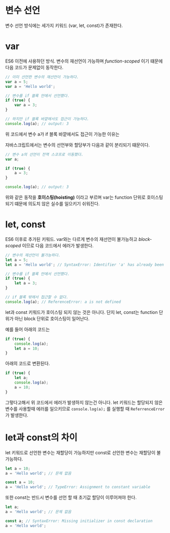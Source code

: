 변수 선언
==

변수 선언 방식에는 세가지 키워드 (var, let, const)가 존재한다.

# var

ES6 이전에 사용하던 방식.
변수의 재선언이 가능하며 *function-scoped* 이기 떄문에 다음 코드가 문제없이 동작한다.

```js
// 이미 선언한 변수의 재선언이 가능하다.
var a = 5;
var a = 'Hello world';
```
```js
// 변수를 if 블록 안에서 선언했다.
if (true) {
    var a = 3;
}

// 하지만 if 블록 바깥에서도 접근이 가능하다.
console.log(a); // output: 3
```

위 코드에서 변수 a가 if 블록 바깥에서도 접근이 가능한 이유는

자바스크립트에서는 변수의 선언부와 할당부가 다음과 같이 분리되기 떄문이다.

```js
// 변수 a의 선언이 전역 스코프로 이동했다.
var a;

if (true) {
    a = 3;
}

console.log(a); // output: 3
```

위와 같은 동작을 **호이스팅(hoisting)** 이라고 부르며 var는 function 단위로 호이스팅 되기 떄문에 의도치 않은 실수를 일으키기 쉬워진다.

# let, const
ES6 이후로 추가된 키워드. var와는 다르게 변수의 재선언이 불가능하고 *block-scoped* 이므로 다음 코드에서 에러가 발생한다.

```js
// 변수의 재선언이 불가능하다.
let a = 5;
let a = 'Hello world'; // SyntaxError: Identifier 'a' has already been declared
```

```js
// 변수를 if 블록 안에서 선언했다.
if (true) {
    let a = 3;
}

// if 블록 밖에서 접근할 수 없다.
console.log(a); // ReferenceError: a is not defined
```

let과 const 키워드가 호이스팅 되지 않는 것은 아니다.
단지 let, const는 function 단위가 아닌 block 단위로 호이스팅이 일어난다.

예를 들어 아래의 코드는
```js
if (true) {
    console.log(a);
    let a = 10;
}
```

아래의 코드로 변환된다.
``` js
if (true) {
    let a;
    console.log(a);
    a = 10;
}
```

그렇다고해서 위 코드에서 에러가 발생하지 않는건 아니다.
let 키워드는 할당되지 않은 변수를 사용할때 에러를 일으키므로 `console.log(a);` 를 실행할 때 `ReferrenceError` 가 발생한다.

# let과 const의 차이

let 키워드로 선언한 변수는 재할당이 가능하지만 const로 선언한 변수는 재할당이 불가능하다.

```js
let a = 10;
a = 'Hello world'; // 문제 없음
```

```js
const a = 10;
a = 'Hello world'; // TypeError: Assignment to constant variable
```

또한 const는 반드시 변수를 선언 할 때 초기값 할당이 이루어져야 한다.

```js
let a;
a = 'Hello world'; // 문제 없음
```

```js
const a; // SyntaxError: Missing initializer in const declaration
a = 'Hello world';
```